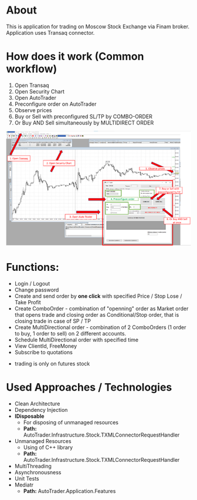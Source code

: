 # About

This is application for trading on Moscow Stock Exchange via Finam broker.
Application uses Transaq connector.

# How does it work (Common workflow)

1. Open Transaq
2. Open Security Chart
3. Open AutoTrader
4. Preconfigure order on AutoTrader
5. Observe prices
7. Buy or Sell with preconfigured SL/TP by COMBO-ORDER
8. Or Buy AND Sell simultaneously by MULTIDIRECT ORDER

![Main Screenshot](Documentation/images/how_does_it_works.png)


# Functions:
- Login / Logout
- Change password
- Create and send order by **one click** with specified Price / Stop Lose / Take Profit
- Create ComboOrder - combination of "openning" order as Market order that opens trade and closing order as Conditional/Stop order, that is closing trade in case of SP / TP
- Create MultiDirectional order - combination of 2 ComboOrders (1 order to buy, 1 order to sell) on 2 different accounts.
- Schedule MultiDirectional order with specified time
- View ClientId, FreeMoney
- Subscribe to quotations
* trading is only on futures stock

# Used Approaches / Technologies

- Clean Architecture
- Dependency Injection
- **IDisposable**
  - For disposing of unmanaged resources
  - **Path:** AutoTrader.Infrastructure.Stock.TXMLConnectorRequestHandler
- Unmanaged Resources
  - Using of C++ library
  - **Path:** AutoTrader.Infrastructure.Stock.TXMLConnectorRequestHandler
- MultiThreading
- Asynchronousness
- Unit Tests
- Mediatr
  - **Path:** AutoTrader.Application.Features